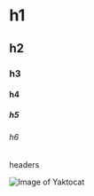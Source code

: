 # h1
## h2
### h3
#### h4
##### h5
###### h6

headers

![Image of Yaktocat](https://octodex.github.com/images/yaktocat.png)
